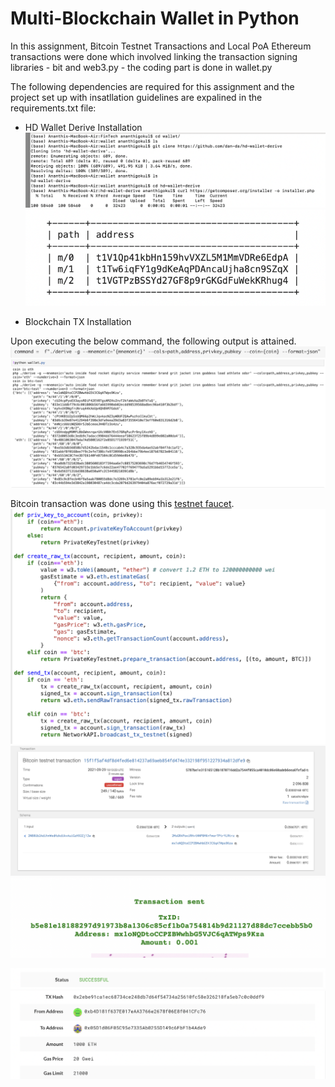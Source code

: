 # Multi-Blockchain Wallet in Python
In this assignment, Bitcoin Testnet Transactions and Local PoA Ethereum transactions were done which involved linking the transaction signing libraries - bit and web3.py - the coding part is done in wallet.py

The following dependencies are required for this assignment and the project set up with insatllation guidelines are expalined in the requirements.txt file:
 - HD Wallet Derive Installation
 <kbd>![Command](Screenshots/hd-wallet-derive-cmd-line.png)
<kbd>![Command](Screenshots/hd-wallet-derive.png)

 - Blockchain TX Installation

Upon executing the below command, the following output is attained.
<kbd>![Command](Screenshots/cmd.png)
<kbd>![Derive](Screenshots/derive-output.png)

Bitcoin transaction was done using this [testnet faucet](https://testnet-faucet.mempool.co/).
<kbd>![Command](Screenshots/code-def-transactions.png)
<kbd>![Bitcoin Transaction](Screenshots/bitcoin-testnet-transaction.png)
<kbd>![Wallet](Screenshots/transaction-faucet.png)

<kbd>![Transaction-Success](Screenshots/Transaction-success-wallet.png)
<kbd>![Transaction](Screenshots/transaction-wallet.png)
